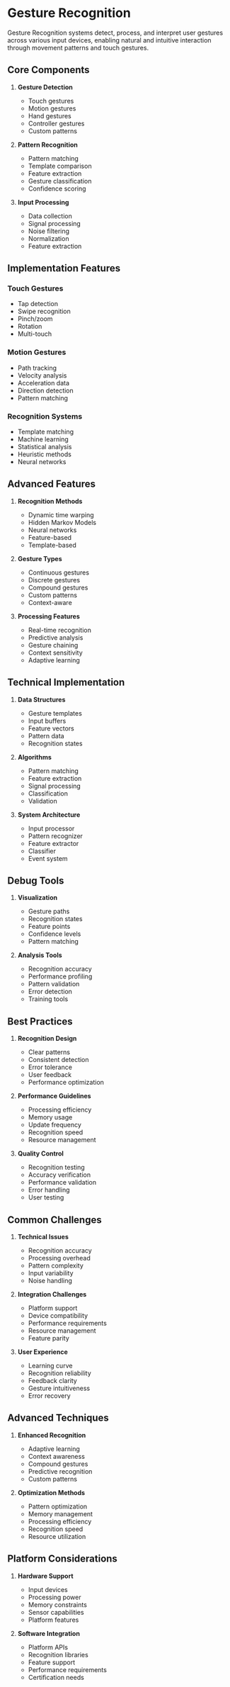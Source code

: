 # Gesture Recognition

Gesture Recognition systems detect, process, and interpret user gestures across various input devices, enabling natural and intuitive interaction through movement patterns and touch gestures.

## Core Components

1. **Gesture Detection**
   - Touch gestures
   - Motion gestures
   - Hand gestures
   - Controller gestures
   - Custom patterns

2. **Pattern Recognition**
   - Pattern matching
   - Template comparison
   - Feature extraction
   - Gesture classification
   - Confidence scoring

3. **Input Processing**
   - Data collection
   - Signal processing
   - Noise filtering
   - Normalization
   - Feature extraction

## Implementation Features

### Touch Gestures
- Tap detection
- Swipe recognition
- Pinch/zoom
- Rotation
- Multi-touch

### Motion Gestures
- Path tracking
- Velocity analysis
- Acceleration data
- Direction detection
- Pattern matching

### Recognition Systems
- Template matching
- Machine learning
- Statistical analysis
- Heuristic methods
- Neural networks

## Advanced Features

1. **Recognition Methods**
   - Dynamic time warping
   - Hidden Markov Models
   - Neural networks
   - Feature-based
   - Template-based

2. **Gesture Types**
   - Continuous gestures
   - Discrete gestures
   - Compound gestures
   - Custom patterns
   - Context-aware

3. **Processing Features**
   - Real-time recognition
   - Predictive analysis
   - Gesture chaining
   - Context sensitivity
   - Adaptive learning

## Technical Implementation

1. **Data Structures**
   - Gesture templates
   - Input buffers
   - Feature vectors
   - Pattern data
   - Recognition states

2. **Algorithms**
   - Pattern matching
   - Feature extraction
   - Signal processing
   - Classification
   - Validation

3. **System Architecture**
   - Input processor
   - Pattern recognizer
   - Feature extractor
   - Classifier
   - Event system

## Debug Tools

1. **Visualization**
   - Gesture paths
   - Recognition states
   - Feature points
   - Confidence levels
   - Pattern matching

2. **Analysis Tools**
   - Recognition accuracy
   - Performance profiling
   - Pattern validation
   - Error detection
   - Training tools

## Best Practices

1. **Recognition Design**
   - Clear patterns
   - Consistent detection
   - Error tolerance
   - User feedback
   - Performance optimization

2. **Performance Guidelines**
   - Processing efficiency
   - Memory usage
   - Update frequency
   - Recognition speed
   - Resource management

3. **Quality Control**
   - Recognition testing
   - Accuracy verification
   - Performance validation
   - Error handling
   - User testing

## Common Challenges

1. **Technical Issues**
   - Recognition accuracy
   - Processing overhead
   - Pattern complexity
   - Input variability
   - Noise handling

2. **Integration Challenges**
   - Platform support
   - Device compatibility
   - Performance requirements
   - Resource management
   - Feature parity

3. **User Experience**
   - Learning curve
   - Recognition reliability
   - Feedback clarity
   - Gesture intuitiveness
   - Error recovery

## Advanced Techniques

1. **Enhanced Recognition**
   - Adaptive learning
   - Context awareness
   - Compound gestures
   - Predictive recognition
   - Custom patterns

2. **Optimization Methods**
   - Pattern optimization
   - Memory management
   - Processing efficiency
   - Recognition speed
   - Resource utilization

## Platform Considerations

1. **Hardware Support**
   - Input devices
   - Processing power
   - Memory constraints
   - Sensor capabilities
   - Platform features

2. **Software Integration**
   - Platform APIs
   - Recognition libraries
   - Feature support
   - Performance requirements
   - Certification needs
